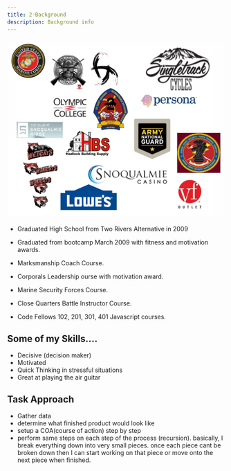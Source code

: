 ```yaml
---
title: 2-Background
description: Background info
---
```


### <img id="images" src="../../assets/history.jpg"/>

- Graduated High School from Two Rivers Alternative in 2009

- Graduated from bootcamp March 2009 with fitness and motivation awards.
- Marksmanship Coach Course. 
- Corporals Leadership ourse with motivation award.
- Marine Security Forces Course.
- Close Quarters Battle Instructor Course.
- Code Fellows 102, 201, 301, 401 Javascript courses.

## Some of my Skills....
 - Decisive (decision maker)
 - Motivated
 - Quick Thinking in stressful situations
 - Great at playing the air guitar

## Task Approach 
- Gather data
- determine what finished product would look like
- setup a COA(course of action) step by step
- perform same steps on each step of the process (recursion).
basically, I break everything down into very small pieces. once each piece cant be broken down then I can start working on that piece or move onto the next piece when finished.  


